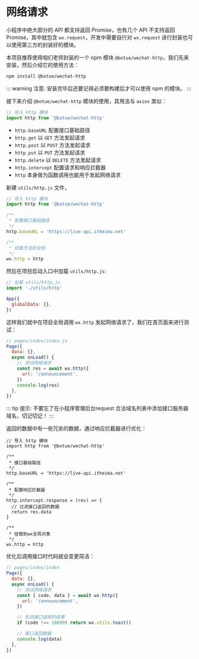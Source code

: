 # 网络请求

小程序中绝大部分的 API 都支持返回 Promise，也有几个 API 不支持返回 Promise，其中就包含  `wx.request`，开发中需要自行对 `wx.request` 进行封装也可以使用第三方的封装好的模块。

本项目推荐使用咱们老师封装的一个 npm 模块 `@botue/wechat-http`，我们先来安装，然后介绍它的使用方法：

```bash
npm install @botue/wechat-http
```

::: warning 注意:
安装完毕后还要记得必须要构建后才可以使用 npm 的模块。
:::

接下来介绍 `@botue/wechat-http` 模块的使用，其用法与 `axios` 类似：

```javascript
// 导入 http 模块
import http from '@botue/wechat-http'
```

- `http.baseURL` 配置接口基础路径
- `http.get` 以 `GET` 方法发起请求
- `http.post` 以 `POST` 方法发起请求
- `http.put` 以 `PUT` 方法发起请求
- `http.delete` 以 `DELETE` 方法发起请求
- `http.intercept` 配置请求和响应拦截器
- `http` 本身做为函数调用也能用于发起网络请求

新建 `utils/http.js` 文件，

```javascript
// 导入 http 模块
import http from '@botue/wechat-http'

/**
 * 配置接口基础路径
 */
http.baseURL = 'https://live-api.itheima.net'

/**
 * 挂载方法到全局
 */
wx.http = http
```

然后在项目启动入口中加载 `utils/http.js`:

```javascript
// 加载 utils/http.js
import './utils/http'

App({
  globalData: {},
})
```

这样我们就中在项目全局调用 `wx.http` 发起网络请求了，我们在首页面来进行测试：

```javascript
// pages/index/index.js
Page({
  data: {},
  async onLoad() {
    // 测试网络请求
    const res = await wx.http({
      url: '/announcement',
    })
    console.log(res)
  },
})
```

::: tip 提示:
不要忘了在小程序管理后台request 合法域名列表中添加接口服务器域名，切记切记！
:::

返回的数据中有一些冗余的数据，通过响应拦截器进行优化：

```javascript{12-15}
// 导入 http 模块
import http from '@botue/wechat-http'

/**
 * 接口基础路径
 */
http.baseURL = 'https://live-api.itheima.net'

/**
 * 配置响应拦截器
 */
http.intercept.response = (res) => {
  // 过滤接口返回的数据
  return res.data
}

/**
 * 挂载到wx全局对象
 */
wx.http = http
```

优化后调用接口时代码就会变更简洁：

```javascript
// pages/index/index
Page({
  data: {},
  async onLoad() {
    // 测试网络请求
    const { code, data } = await wx.http({
      url: '/announcement',
    })

    // 检测接口调用的结果
    if (code !== 10000) return wx.utils.toast()

    // 接口返回数据
    console.log(data)
  },
})
```